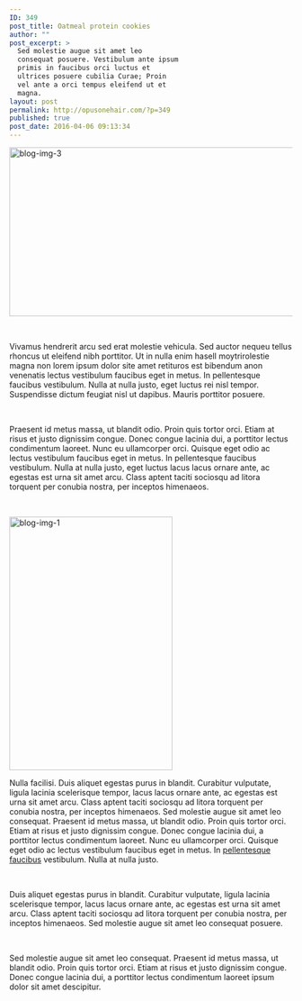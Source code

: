 ```yaml
---
ID: 349
post_title: Oatmeal protein cookies
author: ""
post_excerpt: >
  Sed molestie augue sit amet leo
  consequat posuere. Vestibulum ante ipsum
  primis in faucibus orci luctus et
  ultrices posuere cubilia Curae; Proin
  vel ante a orci tempus eleifend ut et
  magna.
layout: post
permalink: http://opusonehair.com/?p=349
published: true
post_date: 2016-04-06 09:13:34
---
```

<img class="alignnone wp-image-356 size-full" src="http://opusonehair.com/wp-content/uploads/2016/04/blog-img-3.jpg" alt="blog-img-3" width="769" height="300" />

&nbsp;

Vivamus hendrerit arcu sed erat molestie vehicula. Sed auctor nequeu tellus rhoncus ut eleifend nibh porttitor. Ut in nulla enim hasell moytrirolestie magna non lorem ipsum dolor site amet retituros est bibendum anon venenatis lectus vestibulum faucibus eget in metus. In pellentesque faucibus vestibulum. Nulla at nulla justo, eget luctus rei nisl tempor. Suspendisse dictum feugiat nisl ut dapibus. Mauris porttitor posuere.

&nbsp;

Praesent id metus massa, ut blandit odio. Proin quis tortor orci. Etiam at risus et justo dignissim congue. Donec congue lacinia dui, a porttitor lectus condimentum laoreet. Nunc eu ullamcorper orci. Quisque eget odio ac lectus vestibulum faucibus eget in metus. In pellentesque faucibus vestibulum. Nulla at nulla justo, eget luctus lacus lacus ornare ante, ac egestas est urna sit amet arcu. Class aptent taciti sociosqu ad litora torquent per conubia nostra, per inceptos himenaeos.

&nbsp;

<img class="alignleft wp-image-354 size-full" style="margin-left: 0px; margin-right: 50px;" src="http://opusonehair.com/wp-content/uploads/2016/04/blog-img-1.jpg" alt="blog-img-1" width="290" height="450" />

Nulla facilisi. Duis aliquet egestas purus in blandit. Curabitur vulputate, ligula lacinia scelerisque tempor, lacus lacus ornare ante, ac egestas est urna sit amet arcu. Class aptent taciti sociosqu ad litora torquent per conubia nostra, per inceptos himenaeos. Sed molestie augue sit amet leo consequat. Praesent id metus massa, ut blandit odio. Proin quis tortor orci. Etiam at risus et justo dignissim congue. Donec congue lacinia dui, a porttitor lectus condimentum laoreet. Nunc eu ullamcorper orci. Quisque eget odio ac lectus vestibulum faucibus eget in metus. In <a href="#">pellentesque faucibus</a> vestibulum. Nulla at nulla justo.

&nbsp;

Duis aliquet egestas purus in blandit. Curabitur vulputate, ligula lacinia scelerisque tempor, lacus lacus ornare ante, ac egestas est urna sit amet arcu. Class aptent taciti sociosqu ad litora torquent per conubia nostra, per inceptos himenaeos. Sed molestie augue sit amet leo consequat posuere.

&nbsp;

Sed molestie augue sit amet leo consequat. Praesent id metus massa, ut blandit odio. Proin quis tortor orci. Etiam at risus et justo dignissim congue. Donec congue lacinia dui, a porttitor lectus condimentum laoreet ipsum dolor sit amet descipitur.